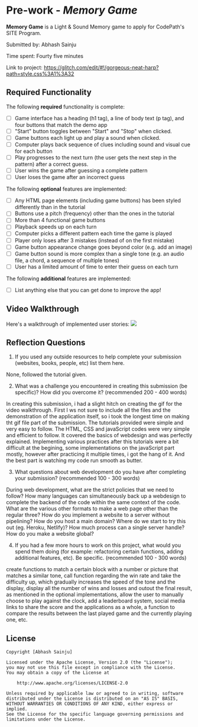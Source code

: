 # Pre-work - *Memory Game*

**Memory Game** is a Light & Sound Memory game to apply for CodePath's SITE Program. 

Submitted by: Abhash Sainju

Time spent: Fourty five minutes

Link to project: https://glitch.com/edit/#!/gorgeous-neat-harp?path=style.css%3A1%3A32

## Required Functionality

The following **required** functionality is complete:

* [ ] Game interface has a heading (h1 tag), a line of body text (p tag), and four buttons that match the demo app
* [ ] "Start" button toggles between "Start" and "Stop" when clicked. 
* [ ] Game buttons each light up and play a sound when clicked. 
* [ ] Computer plays back sequence of clues including sound and visual cue for each button
* [ ] Play progresses to the next turn (the user gets the next step in the pattern) after a correct guess. 
* [ ] User wins the game after guessing a complete pattern
* [ ] User loses the game after an incorrect guess

The following **optional** features are implemented:

* [ ] Any HTML page elements (including game buttons) has been styled differently than in the tutorial
* [ ] Buttons use a pitch (frequency) other than the ones in the tutorial
* [ ] More than 4 functional game buttons
* [ ] Playback speeds up on each turn
* [ ] Computer picks a different pattern each time the game is played
* [ ] Player only loses after 3 mistakes (instead of on the first mistake)
* [ ] Game button appearance change goes beyond color (e.g. add an image)
* [ ] Game button sound is more complex than a single tone (e.g. an audio file, a chord, a sequence of multiple tones)
* [ ] User has a limited amount of time to enter their guess on each turn

The following **additional** features are implemented:

- [ ] List anything else that you can get done to improve the app!

## Video Walkthrough

Here's a walkthrough of implemented user stories:
![](http://g.recordit.co/XE7OAflnis.gif)


## Reflection Questions
1. If you used any outside resources to help complete your submission (websites, books, people, etc) list them here. 

None, followed the tutorial given.

2. What was a challenge you encountered in creating this submission (be specific)? How did you overcome it? (recommended 200 - 400 words) 

In creating this submission, i had a slight hitch on creating the gif for the video walkthrough. First I ws not sure to include all the files
and the demonstration of the application itself, so i took the longest time on making tht gif file part of the submission. The tutorials provided
were simple and very easy to follow. The HTML, CSS and javaScript codes were very simple and efficient to follow. It covered the basics of webdesign
and was perfectly explained. Implementing various practices after this tutorials were a bit difficult at the begining, some implementations on the 
javaScript part mostly, however after practicing it multiple times, i got the hang of it. And the best part is watching my code run smooth as butter.

3. What questions about web development do you have after completing your submission? (recommended 100 - 300 words) 

During web development, what are the strict policies that we need to follow? How many languages can simultaneously back up a webdesign to complete the backend
of the code within the same context of the code. What are the various other formats to make a web page other than the regular three? How do you implement a website
to a server without pipelining? How do you host a main domain? Where do we start to try this out (eg. Heroku, Netlify)? How much process can a single server handle?
How do you make a website global?

4. If you had a few more hours to work on this project, what would you spend them doing (for example: refactoring certain functions, adding additional features, etc). Be specific. (recommended 100 - 300 words) 

create functions to match a certain block with a number or picture that matches a similar tone, call function regarding the win rate and take the difficulty up, which gradually increases the speed of the tone 
and the display, display all the number of wins and losses and outout the final result, as mentioned in the optional implementations, allow the user to manually choose to play against the clock, add a leaderboard
system, social media links to share the score and the applications as a whole, a function to compare the results between the last played game and the currently playing one, etc.



## License

    Copyright [Abhash Sainju]

    Licensed under the Apache License, Version 2.0 (the "License");
    you may not use this file except in compliance with the License.
    You may obtain a copy of the License at

        http://www.apache.org/licenses/LICENSE-2.0

    Unless required by applicable law or agreed to in writing, software
    distributed under the License is distributed on an "AS IS" BASIS,
    WITHOUT WARRANTIES OR CONDITIONS OF ANY KIND, either express or implied.
    See the License for the specific language governing permissions and
    limitations under the License.
